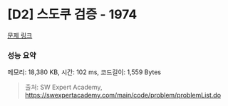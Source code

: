 # [D2] 스도쿠 검증 - 1974 

[문제 링크](https://swexpertacademy.com/main/code/problem/problemDetail.do?contestProbId=AV5Psz16AYEDFAUq) 

### 성능 요약

메모리: 18,380 KB, 시간: 102 ms, 코드길이: 1,559 Bytes



> 출처: SW Expert Academy, https://swexpertacademy.com/main/code/problem/problemList.do